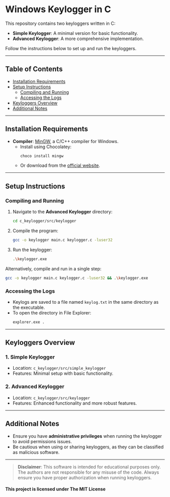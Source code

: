 # Windows Keylogger in C

This repository contains two keyloggers written in C:

- **Simple Keylogger**: A minimal version for basic functionality.
- **Advanced Keylogger**: A more comprehensive implementation.

Follow the instructions below to set up and run the keyloggers.

---

## Table of Contents

- [Installation Requirements](#installation-requirements)
- [Setup Instructions](#setup-instructions)
  - [Compiling and Running](#compiling-and-running)
  - [Accessing the Logs](#accessing-the-logs)
- [Keyloggers Overview](#keyloggers-overview)
- [Additional Notes](#additional-notes)

---

## Installation Requirements

- **Compiler**: [MinGW](https://www.mingw-w64.org/), a C/C++ compiler for Windows.
  - Install using Chocolatey:  
    ```bash
    choco install mingw
    ```
  - Or download from the [official website](https://www.mingw-w64.org/).

---

## Setup Instructions

### Compiling and Running

1. Navigate to the **Advanced Keylogger** directory:
   ```bash
   cd c_keylogger/src/keylogger
   ```
2. Compile the program:
   ```bash
   gcc -o keylogger main.c keylogger.c -luser32
   ```
3. Run the keylogger:
   ```bash
   .\keylogger.exe
   ```

Alternatively, compile and run in a single step:
```bash
gcc -o keylogger main.c keylogger.c -luser32 && .\keylogger.exe
```

### Accessing the Logs

- Keylogs are saved to a file named `keylog.txt` in the same directory as the executable.
- To open the directory in File Explorer:
  ```bash
  explorer.exe .
  ```

---

## Keyloggers Overview

### 1. **Simple Keylogger**
- Location: `c_keylogger/src/simple_keylogger`
- Features: Minimal setup with basic functionality.

### 2. **Advanced Keylogger**
- Location: `c_keylogger/src/keylogger`
- Features: Enhanced functionality and more robust features.

---

## Additional Notes

- Ensure you have **administrative privileges** when running the keylogger to avoid permissions issues.
- Be cautious when using or sharing keyloggers, as they can be classified as malicious software.

---

> **Disclaimer**: This software is intended for educational purposes only. The authors are not responsible for any misuse of the code. Always ensure you have proper authorization when running keyloggers.

#### This project is licensed under The MIT License